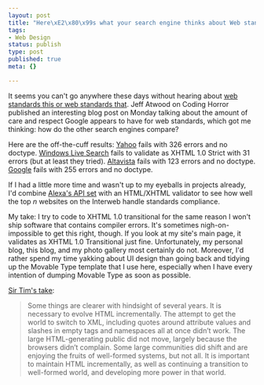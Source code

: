 ```yaml
--- 
layout: post
title: "Here\xE2\x80\x99s what your search engine thinks about Web standards"
tags: 
- Web Design
status: publish
type: post
published: true
meta: {}

---
```

It seems you can't go anywhere these days without hearing about <a href="http://www.codinghorror.com/blog/archives/000723.html">web standards this or web standards that</a>. Jeff Atwood on Coding Horror published an interesting blog post on Monday talking about the amount of care and respect Google appears to have for web standards, which got me thinking: how do the other search engines compare?

  Here are the off-the-cuff results:
  <a href="http://validator.w3.org/check?uri=http%3A%2F%2Fsearch.yahoo.com%2Fsearch%3Fp%3Dmarissa%2Bmayer%26fr%3Dyfp-t-501%26toggle%3D1%26cop%3Dmss%26ei%3DUTF-8&charset=%28detect+automatically%29&doctype=Inline">Yahoo</a>  fails with 326 errors and no doctype.
  <a href="http://validator.w3.org/check?uri=http%3A%2F%2Fsearch.live.com%2Fresults.aspx%3Fq%3Dmarissa%2Bmayer%26mkt%3Den-US%26FORM%3DLVCP&charset=%28detect+automatically%29&doctype=Inline">Windows Live Search</a> fails to validate as XHTML 1.0 Strict with 31 errors (but at least they tried).
  <a href="http://validator.w3.org/check?uri=http%3A%2F%2Fwww.altavista.com%2Fweb%2Fresults%3Fitag%3Dody%26q%3Dmarissa%2Bmayer%26kgs%3D1%26kls%3D0&charset=%28detect+automatically%29&doctype=Inline">Altavista</a> fails with 123 errors and no doctype.
  <a href="http://validator.w3.org/check?uri=http%3A%2F%2Fwww.google.com%2Fsearch%3Fhl%3Den%26q%3Dmarissa%2Bmayer&charset=%28detect+automatically%29&doctype=Inline">Google</a> fails with 255 errors and no doctype.

  If I had a little more time and wasn't up to my eyeballs in projects already, I'd combine <a href="http://www.alexa.com/site/devcorner">Alexa's API set</a> with an HTML/XHTML validator to see how well the top <em>n</em> websites on the Interweb handle standards compliance.

  My take: I try to code to XHTML 1.0 transitional for the same reason I won't ship software that contains compiler errors. It's sometimes nigh-on-impossible to get this right, though. If you look at my site's main page, it validates as XHTML 1.0 Transitional just fine. Unfortunately, my personal blog, this blog, and my photo gallery most certainly do not. Moreover, I'd rather spend my time yakking about UI design than going back and tidying up the Movable Type template that I use here, especially when I have every intention of dumping Movable Type as soon as possible.

  <a href="http://dig.csail.mit.edu/breadcrumbs/node/166">Sir Tim's take</a>:
  <blockquote>Some things are clearer with hindsight of several years. It is necessary to evolve HTML incrementally. The attempt to get the world to switch to XML, including quotes around attribute values and slashes in empty tags and namespaces all at once didn’t work. The large HTML-generating public did not move, largely because the browsers didn’t complain. Some large communities did shift and are enjoying the fruits of well-formed systems, but not all. It is important to maintain HTML incrementally, as well as continuing a transition to well-formed world, and developing more power in that world.</blockquote>
